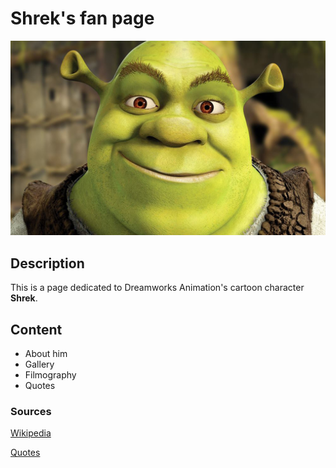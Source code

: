 # Shrek's fan page
![ShrekPhoto](img/shrek_full_face.jpg "Shrek Photo")

## Description
This is a page dedicated to Dreamworks Animation's cartoon character **Shrek**.

## Content
* About him
* Gallery
* Filmography
* Quotes
  
### Sources
[Wikipedia](https://ru.wikipedia.org/wiki/%D0%A8%D1%80%D0%B5%D0%BA_(%D0%BC%D1%83%D0%BB%D1%8C%D1%82%D1%84%D0%B8%D0%BB%D1%8C%D0%BC) "Wikipedia")

[Quotes](https://citaty.info/character/shrek "Quotes")